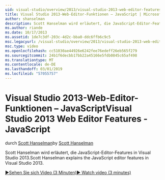 ```yaml
---
uid: visual-studio/overview/2013/visual-studio-2013-web-editor-features-javascript
title: Visual Studio 2013-Web-Editor-Funktionen – JavaScript | Microsoft-Dokumentation
author: shanselman
description: Scott Hanselman wird erläutert, die JavaScript-Editor-Features in Visual Studio 2013.
ms.author: riande
ms.date: 10/17/2013
ms.assetid: 1de7c3df-203c-4d2c-bba0-ddc6ffb6c9c5
msc.legacyurl: /visual-studio/overview/2013/visual-studio-2013-web-editor-features-javascript
msc.type: video
ms.openlocfilehash: cc51030ae44926e6242fee76edeff26eb565f279
ms.sourcegitcommit: 24b1f6decbb17bb22a45166e5fdb0845c65af498
ms.translationtype: MT
ms.contentlocale: de-DE
ms.lasthandoff: 03/01/2019
ms.locfileid: "57055757"
---
```

<a name="visual-studio-2013-web-editor-features---javascript"></a><span data-ttu-id="73f8d-103">Visual Studio 2013-Web-Editor-Funktionen – JavaScript</span><span class="sxs-lookup"><span data-stu-id="73f8d-103">Visual Studio 2013 Web Editor Features - JavaScript</span></span>
====================
<span data-ttu-id="73f8d-104">durch [Scott Hanselman](https://github.com/shanselman)</span><span class="sxs-lookup"><span data-stu-id="73f8d-104">by [Scott Hanselman](https://github.com/shanselman)</span></span>

<span data-ttu-id="73f8d-105">Scott Hanselman wird erläutert, die JavaScript-Editor-Features in Visual Studio 2013.</span><span class="sxs-lookup"><span data-stu-id="73f8d-105">Scott Hanselman explains the JavaScript editor features in Visual Studio 2013.</span></span>

[<span data-ttu-id="73f8d-106">&#9654;Sehen Sie sich Video (3 Minuten)</span><span class="sxs-lookup"><span data-stu-id="73f8d-106">&#9654; Watch video (3 minutes)</span></span>](https://channel9.msdn.com/Blogs/ASP-NET-Site-Videos/visual-studio-2013-web-editor-features-javascript)
